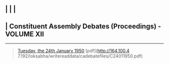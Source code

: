|  |  |  
---  
|   ****Constituent Assembly Debates (Proceedings) -** VOLUME XII**  
---  
  
* * *

> [Tuesday, the 24th January 1950](C24011950.html)      [pdf](http://164.100.4
7.192/loksabha/writereaddata/cadebatefiles/C24011950.pdf)

